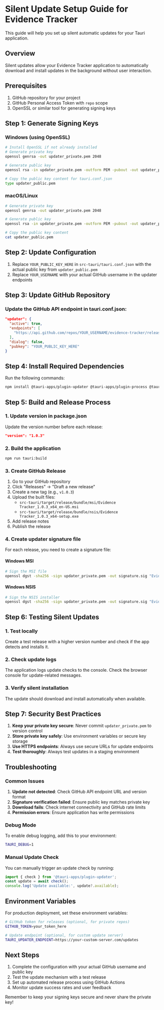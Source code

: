 # Silent Update Setup Guide for Evidence Tracker

This guide will help you set up silent automatic updates for your Tauri application.

## Overview

Silent updates allow your Evidence Tracker application to automatically download and install updates in the background without user interaction.

## Prerequisites

1. GitHub repository for your project
2. GitHub Personal Access Token with `repo` scope
3. OpenSSL or similar tool for generating signing keys

## Step 1: Generate Signing Keys

### Windows (using OpenSSL)
```bash
# Install OpenSSL if not already installed
# Generate private key
openssl genrsa -out updater_private.pem 2048

# Generate public key
openssl rsa -in updater_private.pem -outform PEM -pubout -out updater_public.pem

# Copy the public key content for tauri.conf.json
type updater_public.pem
```

### macOS/Linux
```bash
# Generate private key
openssl genrsa -out updater_private.pem 2048

# Generate public key
openssl rsa -in updater_private.pem -outform PEM -pubout -out updater_public.pem

# Copy the public key content
cat updater_public.pem
```

## Step 2: Update Configuration

1. Replace `YOUR_PUBLIC_KEY_HERE` in `src-tauri/tauri.conf.json` with the actual public key from `updater_public.pem`
2. Replace `YOUR_USERNAME` with your actual GitHub username in the updater endpoints

## Step 3: Update GitHub Repository

### Update the GitHub API endpoint in tauri.conf.json:
```json
"updater": {
  "active": true,
  "endpoints": [
    "https://api.github.com/repos/YOUR_USERNAME/evidence-tracker/releases/latest"
  ],
  "dialog": false,
  "pubkey": "YOUR_PUBLIC_KEY_HERE"
}
```

## Step 4: Install Required Dependencies

Run the following commands:

```bash
npm install @tauri-apps/plugin-updater @tauri-apps/plugin-process @tauri-apps/plugin-dialog
```

## Step 5: Build and Release Process

### 1. Update version in package.json
Update the version number before each release:
```json
"version": "1.0.3"
```

### 2. Build the application
```bash
npm run tauri:build
```

### 3. Create GitHub Release

1. Go to your GitHub repository
2. Click "Releases" → "Draft a new release"
3. Create a new tag (e.g., `v1.0.3`)
4. Upload the built files:
   - `src-tauri/target/release/bundle/msi/Evidence Tracker_1.0.3_x64_en-US.msi`
   - `src-tauri/target/release/bundle/nsis/Evidence Tracker_1.0.3_x64-setup.exe`
5. Add release notes
6. Publish the release

### 4. Create updater signature file

For each release, you need to create a signature file:

#### Windows MSI
```bash
# Sign the MSI file
openssl dgst -sha256 -sign updater_private.pem -out signature.sig "Evidence Tracker_1.0.3_x64_en-US.msi"
```

#### Windows NSIS
```bash
# Sign the NSIS installer
openssl dgst -sha256 -sign updater_private.pem -out signature.sig "Evidence Tracker_1.0.3_x64-setup.exe"
```

## Step 6: Testing Silent Updates

### 1. Test locally
Create a test release with a higher version number and check if the app detects and installs it.

### 2. Check update logs
The application logs update checks to the console. Check the browser console for update-related messages.

### 3. Verify silent installation
The update should download and install automatically when available.

## Step 7: Security Best Practices

1. **Keep your private key secure**: Never commit `updater_private.pem` to version control
2. **Store private key safely**: Use environment variables or secure key storage
3. **Use HTTPS endpoints**: Always use secure URLs for update endpoints
4. **Test thoroughly**: Always test updates in a staging environment

## Troubleshooting

### Common Issues

1. **Update not detected**: Check GitHub API endpoint URL and version format
2. **Signature verification failed**: Ensure public key matches private key
3. **Download fails**: Check internet connectivity and GitHub rate limits
4. **Permission errors**: Ensure application has write permissions

### Debug Mode
To enable debug logging, add this to your environment:
```bash
TAURI_DEBUG=1
```

### Manual Update Check
You can manually trigger an update check by running:
```javascript
import { check } from '@tauri-apps/plugin-updater';
const update = await check();
console.log('Update available:', update?.available);
```

## Environment Variables

For production deployment, set these environment variables:

```bash
# GitHub token for releases (optional, for private repos)
GITHUB_TOKEN=your_token_here

# Update endpoint (optional, for custom update server)
TAURI_UPDATER_ENDPOINT=https://your-custom-server.com/updates
```

## Next Steps

1. Complete the configuration with your actual GitHub username and public key
2. Test the update mechanism with a test release
3. Set up automated release process using GitHub Actions
4. Monitor update success rates and user feedback

Remember to keep your signing keys secure and never share the private key!